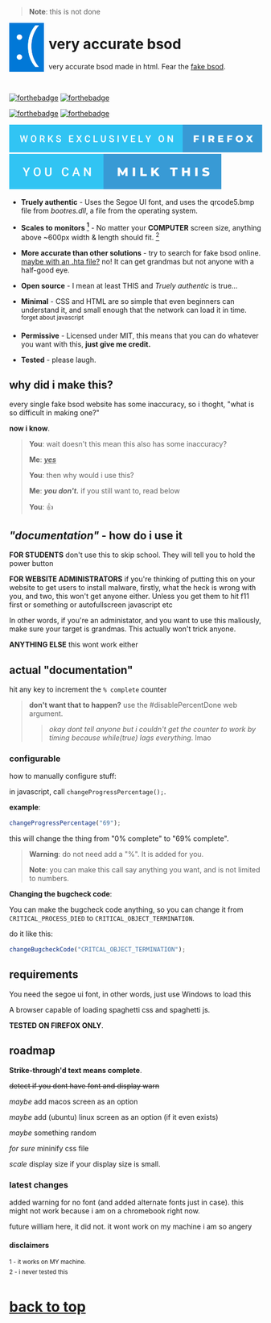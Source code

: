 <!-- markdownlint-disable MD033 MD041 -->

<div id="top"></div>

> **Note**: this is not done

<!-- todo: make img markdown-exclusive instead of using html -->
<img width="68.5" height="97" align="left" style="float: left; margin: 0 10px 0 0;" alt="logo" src="img/Screenshot%202023-06-16%20212118.png">

# very accurate bsod

very accurate bsod made in html. Fear the [fake bsod](https://fakebsod.com).

<br> <!-- smol monitor fix -->

[![forthebadge](https://forthebadge.com/images/badges/ctrl-c-ctrl-v.svg)](https://forthebadge.com)
[![forthebadge](https://forthebadge.com/images/badges/open-source.svg)](https://forthebadge.com)

[![forthebadge](https://forthebadge.com/images/badges/you-didnt-ask-for-this.svg)](https://forthebadge.com)
[![forthebadge](https://forthebadge.com/images/badges/validated-html5.svg)](https://forthebadge.com)

[![forthebadge](img/works-exclusively-on-firefox.svg)](https://forthebadge.com)
[![forthebadge](img/you-can-milk-this.svg)](https://forthebadge.com)

* **Truely authentic** - Uses the Segoe UI font, and uses the qrcode5.bmp file from *bootres.dll*, a file from the operating system.

* **Scales to monitors <a href="#1"><sup>1</sup></a>** - No matter your **COMPUTER** screen size, anything above ~600px width & length should fit. <a href="#2"><sup>2</sup></a>

* **More accurate than other solutions** - try to search for fake bsod online. [maybe with an .hta file?](https://www.instructables.com/How-to-Make-a-BSOD-and-Scare-Your-Friends/) no! It can get grandmas but not anyone with a half-good eye.

* **Open source** - I mean at least THIS and *Truely authentic* is true...

* **Minimal** - CSS and HTML are so simple that even beginners can understand it, and small enough that the network can load it in time. <sup>forget about javascript</sup>

* **Permissive** - Licensed under MIT, this means that you can do whatever you want with this, **just give me credit.**

* **Tested** - please laugh.

## why did i make this?

every single fake bsod website has some inaccuracy, so i thoght, "what is so difficult in making one?"

**now i know**.

> **You**: wait doesn't this mean this also has some inaccuracy?
>
> **Me**: <u>***yes***</u>
>
> **You**: then why would i use this?
>
> **Me**: ***you don't.*** if you still want to, read below
>
> **You**: 👍

## *"documentation"* - **how do i use it**

**FOR STUDENTS** don't use this to skip school. They will tell you to hold the power button

**FOR WEBSITE ADMINISTRATORS** if you're thinking of putting this on your website to get users to install malware, firstly, what the heck is wrong with you, and two, this won't get anyone either. Unless you get them to hit f11 first or something or autofullscreen javascript etc

In other words, if you're an administator, and you want to use this maliously, make sure your target is grandmas. This actually won't trick anyone.

**ANYTHING ELSE** this wont work either

## actual "documentation"

hit any key to increment the ``% complete`` counter

> **don't want that to happen?** use the #disablePercentDone web argument.
>>*okay dont tell anyone but i couldn't get the counter to work by timing because while(true) lags everything*. lmao

### configurable

how to manually configure stuff:

in javascript, call ``changeProgressPercentage();``.

**example**:

```JAVASCRIPT
changeProgressPercentage("69");
```

this will change the thing from "0% complete" to "69% complete".

> **Warning**: do not need add a "%". It is added for you.
>
> **Note**: you can make this call say anything you want, and is not limited to numbers.

**Changing the bugcheck code**:

You can make the bugcheck code anything, so you can change it from ``CRITICAL_PROCESS_DIED`` to ``CRITICAL_OBJECT_TERMINATION``.

do it like this:

```JAVASCRIPT
changeBugcheckCode("CRITCAL_OBJECT_TERMINATION");
```

## requirements

You need the segoe ui font, in other words, just use Windows to load this

A browser capable of loading spaghetti css and spaghetti js.

**TESTED ON FIREFOX ONLY**.

## roadmap

**Strike-through'd text means complete**.

~~detect if you dont have font and display warn~~

*maybe* add macos screen as an option

*maybe* add (ubuntu) linux screen as an option (if it even exists)

*maybe* something random

*for sure* mininify css file

*scale* display size if your display size is small.

### latest changes

added warning for no font (and added alternate fonts just in case). this might not work because i am on a chromebook right now.

future william here, it did not. it wont work on my machine i am so angery

#### disclaimers

<div id="1"></div><sup>1 - it works on MY machine.</sup>
<div id="2"></div><sup>2 - i never tested this</sup>

# <a href="#top">back to top</a>
